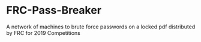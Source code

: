 # FRC-Pass-Breaker
A network of machines to brute force passwords on a locked pdf distributed by FRC for 2019 Competitions
